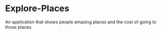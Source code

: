 # Explore-Places
An application that shows people amazing places and the cost of going to those places

